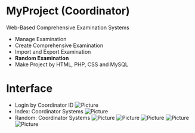 # MyProject (Coordinator)
Web-Based Comprehensive Examination Systems 
- Manage Examination 
- Create Comprehensive Examination
- Import and Export Examination
- **Random Examination**
- Make Project by HTML, PHP, CSS and MySQL 

# Interface
- Login by Coordinator ID
![Picture](https://github.com/tustiras01/MyProject_Coordinator/blob/master/Pic/login.png)
- Index: Coordinator Systems
![Picture](https://github.com/tustiras01/MyProject_Coordinator/blob/master/Pic/Coorindex.png)
- Random: Coordinator Systems
![Picture](https://github.com/tustiras01/MyProject_Coordinator/blob/master/Pic/Randomindex.png)
![Picture](https://github.com/tustiras01/MyProject_Coordinator/blob/master/Pic/Randomindex2.png)
![Picture](https://github.com/tustiras01/MyProject_Coordinator/blob/master/Pic/Randomindex3.png)
![Picture](https://github.com/tustiras01/MyProject_Coordinator/blob/master/Pic/Randomindex4.png)
![Picture](https://github.com/tustiras01/MyProject_Coordinator/blob/master/Pic/Randomindex5.png)
